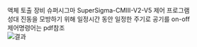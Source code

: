 액체 토출 장비 슈퍼시그마 SuperSigma-CMIII-V2-V5 제어 프로그램\
성대 진동을 모방하기 위해 일정시간 동안 일정한 주기로 공기를 on-off\
제어명령어는 pdf참조\
![결과](./그림5,gif)
